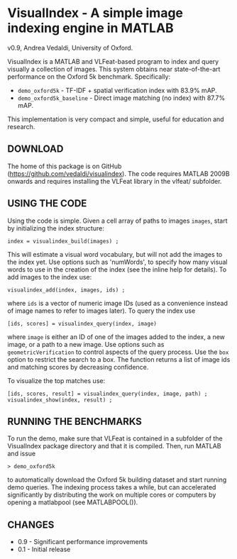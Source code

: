 VisualIndex - A simple image indexing engine in MATLAB
======================================================

v0.9, Andrea Vedaldi, University of Oxford.


VisualIndex is a MATLAB and VLFeat-based program to index and query
visually a collection of images. This system obtains near
state-of-the-art performance on the Oxford 5k benchmark. Specifically:

- `demo_oxford5k` - TF-IDF + spatial verification index with 83.9%
  mAP.
- `demo_oxford5k_baseline` - Direct image matching (no index) with
  87.7% mAP.

This implementation is very compact and simple, useful for education
and research.

## DOWNLOAD

The home of this package is on GitHub
(https://github.com/vedaldi/visualindex). The code requires MATLAB
2009B onwards and requires installing the VLFeat library in the
vlfeat/ subfolder.

## USING THE CODE

Using the code is simple. Given a cell array of paths to images
`images`, start by initializing the index structure:

    index = visualindex_build(images) ;

This will estimate a visual word vocabulary, but will not add the
images to the index yet. Use options such as 'numWords', to specify
how many visual words to use in the creation of the index (see the
inline help for details). To add images to the index use:

    visualindex_add(index, images, ids) ;

where `ids` is a vector of numeric image IDs (used as a convenience
instead of image names to refer to images later). To query the index
use

    [ids, scores] = visualindex_query(index, image)

where `image` is either an ID of one of the images added to the index,
a new image, or a path to a new image. Use options such as
`geometricVerification` to control aspects of the query process. Use
the `box` option to restrict the search to a box. The function returns
a list of image ids and matching scores by decreasing confidence.

To visualize the top matches use:

    [ids, scores, result] = visualindex_query(index, image, path) ;
    visualindex_show(index, result) ;

## RUNNING THE BENCHMARKS

To run the demo, make sure that VLFeat is contained in a subfolder of
the VisualIndex package directory and that it is compiled. Then, run
MATLAB and issue

    > demo_oxford5k

to automatically download the Oxford 5k building dataset and start
running demo queries. The indexing process takes a while, but can
accelerated significantly by distributing the work on multiple cores or
computers by opening a matlabpool (see MATLABPOOL()).

## CHANGES

- 0.9 - Significant performance improvements
- 0.1 - Initial release
